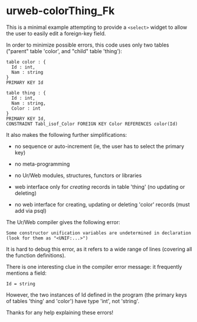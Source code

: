 ﻿# urweb-colorThing_Fk

This is a minimal example attempting to provide a `<select>` widget to allow the user to easily edit a foreign-key field.

In order to minimize possible errors, this code uses only two tables ("parent" table 'color', and "child" table 'thing'):

```
table color : { 
  Id : int, 
  Nam : string 
}
PRIMARY KEY Id
 
table thing : {
  Id : int, 
  Nam : string,
  Color : int
}
PRIMARY KEY Id,
CONSTRAINT Tabl_isof_Color FOREIGN KEY Color REFERENCES color(Id)
```

It also makes the following further simplifications:

- no sequence or auto-increment (ie, the user has to select the primary key)

- no meta-programming

- no Ur/Web modules, structures, functors or libraries

- web interface only for *creating* records in table 'thing' (no updating or deleting)

- no web interface for creating, updating or deleting 'color' records (must add via psql)

The Ur/Web compiler gives the following error:

```
Some constructor unification variables are undetermined in declaration
(look for them as "<UNIF:...>")
```

It is hard to debug this error, as it refers to a wide range of lines (covering all the function definitions).

There is one interesting clue in the compiler error message: it frequently mentions a field:

```
Id = string
```

However, the two instances of Id defined in the program (the primary keys of tables 'thing' and 'color') have type 'int', not 'string'.

Thanks for any help explaining these errors!
